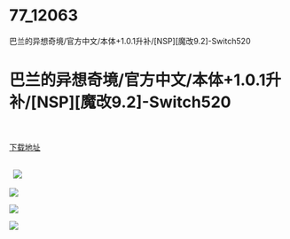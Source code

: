 # 77_12063
巴兰的异想奇境/官方中文/本体+1.0.1升补/[NSP][魔改9.2]-Switch520
# 巴兰的异想奇境/官方中文/本体+1.0.1升补/[NSP][魔改9.2]-Switch520
 <br/></br>
[下载地址](https://www.switch520.cc/article/12063 "下载地址")
<br/></br>

<p><strong>&nbsp; <img src="https://www.switch520.cc/muke_img/upload_art_editor_20210327-1_47ee0420b8987382eb01c90d88ae7584.jpg"> </strong></p>
<p><img src="https://www.switch520.cc/muke_img/upload_art_editor_20210327-1_82c31f1c5f37e7377592cbbca95ab353.jpg"></p>
<p><img src="https://www.switch520.cc/muke_img/upload_art_editor_20210327-1_19bb9807ef783c4958c570a05d0904d4.jpg"></p>
<p><img src="https://www.switch520.cc/muke_img/upload_art_editor_20210327-1_9912d67c91f4f89348c12e47d549c21e.jpg"></p>
<p><strong>&nbsp;</strong></p>
